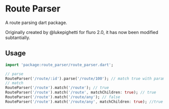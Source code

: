 # Route Parser

A route parsing dart package.

Originally created by @lukepighetti for fluro 2.0, it has now been modified subtantially.

## Usage


```dart
import 'package:route_parser/route_parser.dart';

// parse
RouteParser('/route/:id').parse('/route/100'); // match true with params['id'] = 100
// match 
RouteParser('/route').match('/route'); // true
RouteParser('/route').match('/route', matchChildren: true); // true
RouteParser('/route').match('/route/any'); // false
RouteParser('/route').match('/route/any', matchChildren: true); //true
```

